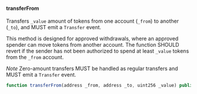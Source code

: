 #### transferFrom

Transfers `_value` amount of tokens from one account (`_from`) to another (`_to`), and MUST emit a `Transfer` event.

This method is designed for approved withdrawals, where an approved spender can move tokens from another account.
The function SHOULD revert if the sender has not been authorized to spend at least `_value` tokens from the `_from` account.

*Note* Zero-amount transfers MUST be handled as regular transfers and MUST emit a `Transfer` event.

``` js
function transferFrom(address _from, address _to, uint256 _value) public returns (bool success)
``` 